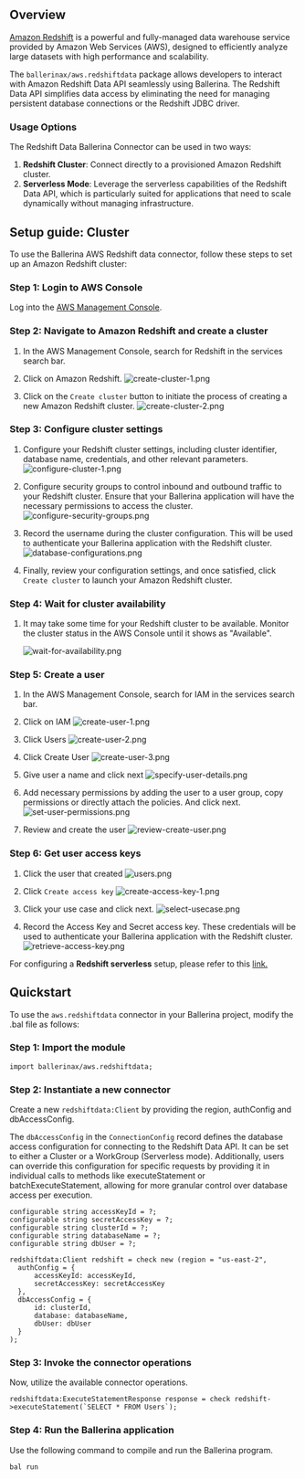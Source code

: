 ## Overview

[Amazon Redshift](https://docs.aws.amazon.com/redshift/latest/mgmt/welcome.html) is a powerful and fully-managed data warehouse service provided by Amazon Web Services (AWS), designed to efficiently analyze large datasets with high performance and scalability.

The `ballerinax/aws.redshiftdata` package allows developers to interact with Amazon Redshift Data API seamlessly using Ballerina. The Redshift Data API simplifies data access by eliminating the need for managing persistent database connections or the Redshift JDBC driver.

### Usage Options

The Redshift Data Ballerina Connector can be used in two ways:

1. **Redshift Cluster**: Connect directly to a provisioned Amazon Redshift cluster.
2. **Serverless Mode**: Leverage the serverless capabilities of the Redshift Data API, which is particularly suited for applications that need to scale dynamically without managing infrastructure.

## Setup guide: Cluster

To use the Ballerina AWS Redshift data connector, follow these steps to set up an Amazon Redshift cluster:

### Step 1: Login to AWS Console

Log into the [AWS Management Console](https://aws.amazon.com/).

### Step 2: Navigate to Amazon Redshift and create a cluster

1. In the AWS Management Console, search for Redshift in the services search bar.
1. Click on Amazon Redshift.
   ![create-cluster-1.png](./../docs/setup/resources/create-cluster-1.png)

1. Click on the `Create cluster` button to initiate the process of creating a new Amazon Redshift cluster.
   ![create-cluster-2.png](./../docs/setup/resources/create-cluster-2.png)

### Step 3: Configure cluster settings

1. Configure your Redshift cluster settings, including cluster identifier, database name, credentials, and other relevant parameters.
   ![configure-cluster-1.png](./../docs/setup/resources/configure-cluster-1.png)

1. Configure security groups to control inbound and outbound traffic to your Redshift cluster. Ensure that your Ballerina application will have the necessary permissions to access the cluster.
   ![configure-security-groups.png](./../docs/setup/resources/configure-security-groups.png)

1. Record the username during the cluster configuration. This will be used to authenticate your Ballerina application with the Redshift cluster.
   ![database-configurations.png](./../docs/setup/resources/database-configurations.png)

1. Finally, review your configuration settings, and once satisfied, click `Create cluster` to launch your Amazon Redshift cluster.

### Step 4: Wait for cluster availability

1. It may take some time for your Redshift cluster to be available. Monitor the cluster status in the AWS Console until it shows as "Available".

   ![wait-for-availability.png](./../docs/setup/resources/wait-for-availability.png)

### Step 5: Create a user

1. In the AWS Management Console, search for IAM in the services search bar.
1. Click on IAM
   ![create-user-1.png](./../docs/setup/resources/create-user-1.png)

1. Click Users
   ![create-user-2.png](./../docs/setup/resources/create-user-2.png)

1. Click Create User
   ![create-user-3.png](./../docs/setup/resources/create-user-3.png)

1. Give user a name and click next
   ![specify-user-details.png](./../docs/setup/resources/specify-user-details.png)

1. Add necessary permissions by adding the user to a user group, copy permissions or directly attach the policies. And click next.
   ![set-user-permissions.png](./../docs/setup/resources/set-user-permissions.png)

1. Review and create the user
   ![review-create-user.png](./../docs/setup/resources/review-create-user.png)

### Step 6: Get user access keys

1. Click the user that created
   ![users.png](./../docs/setup/resources/users.png)

1. Click `Create access key`
   ![create-access-key-1.png](./../docs/setup/resources/create-access-key-1.png)

1. Click your use case and click next.
   ![select-usecase.png](./../docs/setup/resources/select-usecase.png)

1. Record the Access Key and Secret access key. These credentials will be used to authenticate your Ballerina application with the Redshift cluster.
   ![retrieve-access-key.png](./../docs/setup/resources/retrieve-access-key.png)

For configuring a **Redshift serverless** setup, please refer to this [link.](https://docs.aws.amazon.com/redshift/latest/gsg/new-user-serverless.html)

## Quickstart

To use the `aws.redshiftdata` connector in your Ballerina project, modify the .bal file as follows:

### Step 1: Import the module

```ballerina
import ballerinax/aws.redshiftdata;
```

### Step 2: Instantiate a new connector

Create a new `redshiftdata:Client` by providing the region, authConfig and dbAccessConfig.

The `dbAccessConfig` in the `ConnectionConfig` record defines the database access configuration for connecting to the Redshift Data API. It can be set to either a Cluster or a WorkGroup (Serverless mode). Additionally, users can override this configuration for specific requests by providing it in individual calls to methods like executeStatement or batchExecuteStatement, allowing for more granular control over database access per execution.

```ballerina
configurable string accessKeyId = ?;
configurable string secretAccessKey = ?;
configurable string clusterId = ?;
configurable string databaseName = ?;
configurable string dbUser = ?;

redshiftdata:Client redshift = check new (region = "us-east-2",
  authConfig = {
      accessKeyId: accessKeyId,
      secretAccessKey: secretAccessKey
  },
  dbAccessConfig = {
      id: clusterId,
      database: databaseName,
      dbUser: dbUser
  }
);
```

### Step 3: Invoke the connector operations

Now, utilize the available connector operations.

```ballerina
redshiftdata:ExecuteStatementResponse response = check redshift->executeStatement(`SELECT * FROM Users`);
```

### Step 4: Run the Ballerina application

Use the following command to compile and run the Ballerina program.

```bash
bal run
```
